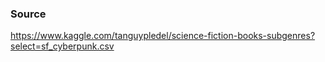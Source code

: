 ### Source ###
https://www.kaggle.com/tanguypledel/science-fiction-books-subgenres?select=sf_cyberpunk.csv
